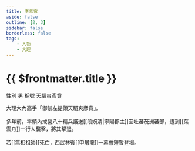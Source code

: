 ```yaml
---
title: 李紫穹
aside: false
outline: [2, 3]
sidebar: false
borderless: false
tags:
    - 人物
    - 大理
---
```


# {{ $frontmatter.title }}

<ChTabs position="bottom">
	<ChTab title="李紫穹">
		<Ch src='/images/characters/special211/normal.webp' position='right'/>
		<ChName nameZh='李紫穹' nameEn='Li Zi Qiong' position='right' />
		<ChTable>
			<ChTr>
				<ChTd isTitle=true>
					性別
				</ChTd>
				<ChTd>
					男
				</ChTd>
			</ChTr>
			<ChTr>
				<ChTd isTitle=true>
					稱號
				</ChTd>
				<ChTd>
					天駟爽彥賁
				</ChTd>
			</ChTr>
		</ChTable>
	</ChTab>
</ChTabs>
<br>

大理大內高手「御禁左提領天駟爽彥賁」。
<br><br>
多年前，率領內戒營八十精兵護送[[段婉清|寧陽郡主]]至吐蕃茂洲蕃部，遭到[[葉雲舟]]一行人襲擊，將其擊退。
<br><br>
若[[無相祖師]]死亡，西武林後[[申屠龍]]一幕會短暫登場。
